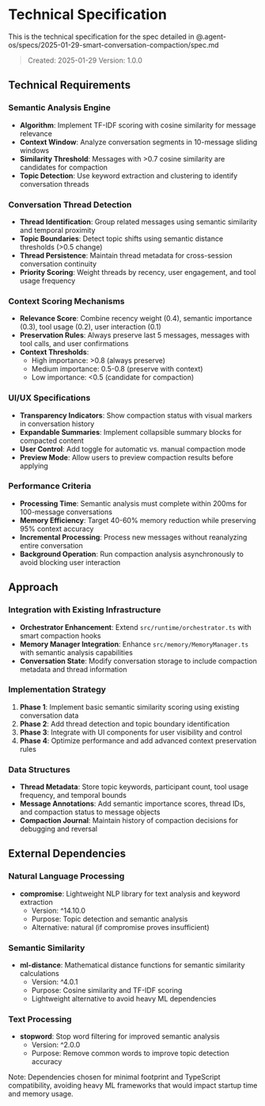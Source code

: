 # Technical Specification

This is the technical specification for the spec detailed in @.agent-os/specs/2025-01-29-smart-conversation-compaction/spec.md

> Created: 2025-01-29
> Version: 1.0.0

## Technical Requirements

### Semantic Analysis Engine
- **Algorithm**: Implement TF-IDF scoring with cosine similarity for message relevance
- **Context Window**: Analyze conversation segments in 10-message sliding windows
- **Similarity Threshold**: Messages with >0.7 cosine similarity are candidates for compaction
- **Topic Detection**: Use keyword extraction and clustering to identify conversation threads

### Conversation Thread Detection
- **Thread Identification**: Group related messages using semantic similarity and temporal proximity
- **Topic Boundaries**: Detect topic shifts using semantic distance thresholds (>0.5 change)
- **Thread Persistence**: Maintain thread metadata for cross-session conversation continuity
- **Priority Scoring**: Weight threads by recency, user engagement, and tool usage frequency

### Context Scoring Mechanisms
- **Relevance Score**: Combine recency weight (0.4), semantic importance (0.3), tool usage (0.2), user interaction (0.1)
- **Preservation Rules**: Always preserve last 5 messages, messages with tool calls, and user confirmations
- **Context Thresholds**: 
  - High importance: >0.8 (always preserve)
  - Medium importance: 0.5-0.8 (preserve with context)
  - Low importance: <0.5 (candidate for compaction)

### UI/UX Specifications
- **Transparency Indicators**: Show compaction status with visual markers in conversation history
- **Expandable Summaries**: Implement collapsible summary blocks for compacted content
- **User Control**: Add toggle for automatic vs. manual compaction mode
- **Preview Mode**: Allow users to preview compaction results before applying

### Performance Criteria
- **Processing Time**: Semantic analysis must complete within 200ms for 100-message conversations
- **Memory Efficiency**: Target 40-60% memory reduction while preserving 95% context accuracy
- **Incremental Processing**: Process new messages without reanalyzing entire conversation
- **Background Operation**: Run compaction analysis asynchronously to avoid blocking user interaction

## Approach

### Integration with Existing Infrastructure
- **Orchestrator Enhancement**: Extend `src/runtime/orchestrator.ts` with smart compaction hooks
- **Memory Manager Integration**: Enhance `src/memory/MemoryManager.ts` with semantic analysis capabilities
- **Conversation State**: Modify conversation storage to include compaction metadata and thread information

### Implementation Strategy
1. **Phase 1**: Implement basic semantic similarity scoring using existing conversation data
2. **Phase 2**: Add thread detection and topic boundary identification
3. **Phase 3**: Integrate with UI components for user visibility and control
4. **Phase 4**: Optimize performance and add advanced context preservation rules

### Data Structures
- **Thread Metadata**: Store topic keywords, participant count, tool usage frequency, and temporal bounds
- **Message Annotations**: Add semantic importance scores, thread IDs, and compaction status to message objects
- **Compaction Journal**: Maintain history of compaction decisions for debugging and reversal

## External Dependencies

### Natural Language Processing
- **compromise**: Lightweight NLP library for text analysis and keyword extraction
  - Version: ^14.10.0
  - Purpose: Topic detection and semantic analysis
  - Alternative: natural (if compromise proves insufficient)

### Semantic Similarity
- **ml-distance**: Mathematical distance functions for semantic similarity calculations
  - Version: ^4.0.1
  - Purpose: Cosine similarity and TF-IDF scoring
  - Lightweight alternative to avoid heavy ML dependencies

### Text Processing
- **stopword**: Stop word filtering for improved semantic analysis
  - Version: ^2.0.0
  - Purpose: Remove common words to improve topic detection accuracy

Note: Dependencies chosen for minimal footprint and TypeScript compatibility, avoiding heavy ML frameworks that would impact startup time and memory usage.